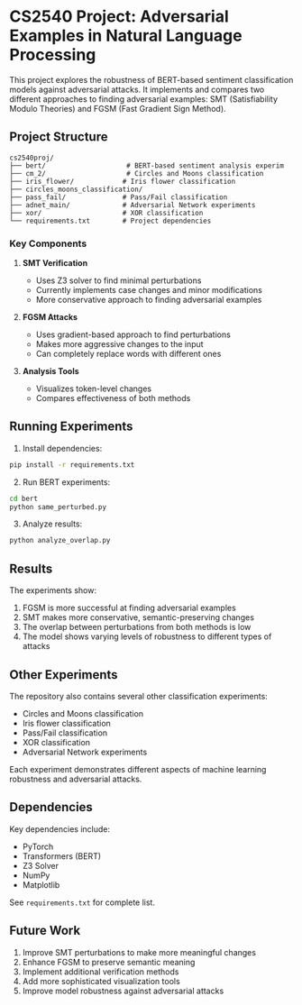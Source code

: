 # CS2540 Project: Adversarial Examples in Natural Language Processing

This project explores the robustness of BERT-based sentiment classification models against adversarial attacks. It implements and compares two different approaches to finding adversarial examples: SMT (Satisfiability Modulo Theories) and FGSM (Fast Gradient Sign Method).

## Project Structure

```
cs2540proj/
├── bert/                    # BERT-based sentiment analysis experim
├── cm_2/                    # Circles and Moons classification
├── iris_flower/            # Iris flower classification
├── circles_moons_classification/
├── pass_fail/              # Pass/Fail classification
├── adnet_main/             # Adversarial Network experiments
├── xor/                    # XOR classification
└── requirements.txt        # Project dependencies
```

### Key Components

1. **SMT Verification**
   - Uses Z3 solver to find minimal perturbations
   - Currently implements case changes and minor modifications
   - More conservative approach to finding adversarial examples

2. **FGSM Attacks**
   - Uses gradient-based approach to find perturbations
   - Makes more aggressive changes to the input
   - Can completely replace words with different ones

3. **Analysis Tools**
   - Visualizes token-level changes
   - Compares effectiveness of both methods

## Running Experiments

1. Install dependencies:
```bash
pip install -r requirements.txt
```

2. Run BERT experiments:
```bash
cd bert
python same_perturbed.py
```

3. Analyze results:
```bash
python analyze_overlap.py
```

## Results

The experiments show:
1. FGSM is more successful at finding adversarial examples
2. SMT makes more conservative, semantic-preserving changes
3. The overlap between perturbations from both methods is low
4. The model shows varying levels of robustness to different types of attacks

## Other Experiments

The repository also contains several other classification experiments:
- Circles and Moons classification
- Iris flower classification
- Pass/Fail classification
- XOR classification
- Adversarial Network experiments

Each experiment demonstrates different aspects of machine learning robustness and adversarial attacks.

## Dependencies

Key dependencies include:
- PyTorch
- Transformers (BERT)
- Z3 Solver
- NumPy
- Matplotlib

See `requirements.txt` for complete list.

## Future Work

1. Improve SMT perturbations to make more meaningful changes
2. Enhance FGSM to preserve semantic meaning
3. Implement additional verification methods
4. Add more sophisticated visualization tools
5. Improve model robustness against adversarial attacks
